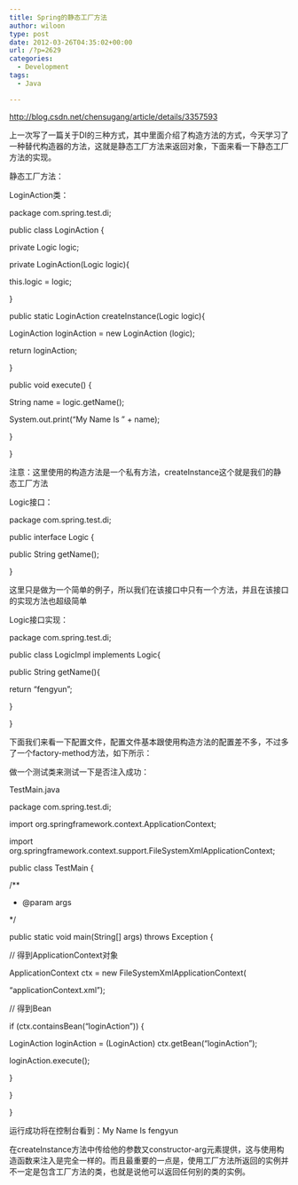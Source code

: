 ```yaml
---
title: Spring的静态工厂方法
author: wiloon
type: post
date: 2012-03-26T04:35:02+00:00
url: /?p=2629
categories:
  - Development
tags:
  - Java

---
```

http://blog.csdn.net/chensugang/article/details/3357593
  
上一次写了一篇关于DI的三种方式，其中里面介绍了构造方法的方式，今天学习了一种替代构造器的方法，这就是静态工厂方法来返回对象，下面来看一下静态工厂方法的实现。

静态工厂方法：
  
LoginAction类：
  
package com.spring.test.di;

public class LoginAction {
      
private Logic logic;

private LoginAction(Logic logic){
         
this.logic = logic;
      
}
      
public static LoginAction createInstance(Logic logic){
         
LoginAction loginAction = new LoginAction (logic);
         
return loginAction;
      
}

public void execute() {
         
String name = logic.getName();
         
System.out.print(&#8220;My Name Is &#8221; + name);
      
}
  
}

注意：这里使用的构造方法是一个私有方法，createInstance这个就是我们的静态工厂方法
  
Logic接口：
  
package com.spring.test.di;

public interface Logic {
      
public String getName();
  
}
  
这里只是做为一个简单的例子，所以我们在该接口中只有一个方法，并且在该接口的实现方法也超级简单
  
Logic接口实现：
  
package com.spring.test.di;

public class LogicImpl implements Logic{

public String getName(){
         
return &#8220;fengyun&#8221;;
      
}
  
}
  
下面我们来看一下配置文件，配置文件基本跟使用构造方法的配置差不多，不过多了一个factory-method方法，如下所示：
  
<bean id="logic" class="com.spring.test.di.LogicImpl"/>
  
<bean id="loginAction" class="com.spring.test.di.LoginAction" factory-method="createInstance">
    
<constructor-arg ref="logic"></constructor-arg>
  
</bean>

做一个测试类来测试一下是否注入成功：
  
TestMain.java

package com.spring.test.di;

import org.springframework.context.ApplicationContext;
  
import org.springframework.context.support.FileSystemXmlApplicationContext;

public class TestMain {
      
/**
       
* @param args
       
*/
      
public static void main(String[] args) throws Exception {
         
// 得到ApplicationContext对象
         
ApplicationContext ctx = new FileSystemXmlApplicationContext(
                
&#8220;applicationContext.xml&#8221;);
         
// 得到Bean
         
if (ctx.containsBean(&#8220;loginAction&#8221;)) {
             
LoginAction loginAction = (LoginAction) ctx.getBean(&#8220;loginAction&#8221;);
             
loginAction.execute();
         
}
      
}
  
}
  
运行成功将在控制台看到：My Name Is fengyun

在createInstance方法中传给他的参数又constructor-arg元素提供，这与使用构造函数来注入是完全一样的。而且最重要的一点是，使用工厂方法所返回的实例并不一定是包含工厂方法的类，也就是说他可以返回任何别的类的实例。